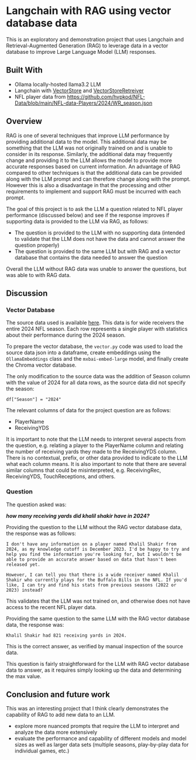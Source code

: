 # Langchain with RAG using vector database data

This is an exploratory and demonstration project that uses Langchain and Retrieval-Augmented Generation (RAG) to leverage data in a vector database to improve Large Language Model (LLM) responses.

## Built With

* Ollama locally-hosted llama3.2 LLM
* Langchain with [VectorStore](https://python.langchain.com/api_reference/core/vectorstores/langchain_core.vectorstores.base.VectorStore.html#langchain_core.vectorstores.base.VectorStore) and [VectorStoreRetreiver](https://python.langchain.com/api_reference/core/vectorstores/langchain_core.vectorstores.base.VectorStoreRetriever.html#langchain_core.vectorstores.base.VectorStoreRetriever)
* NFL player data from https://github.com/hvpkod/NFL-Data/blob/main/NFL-data-Players/2024/WR_season.json

## Overview

RAG is one of several techniques that improve LLM performance by providing additional data to the model.  This additional data may be something that the LLM was not originally trained on and is unable to consider in its response.  Similarly, the additional data may frequently change and providing it to the LLM allows the model to provide more accurate responses based on current information.  An advantage of RAG compared to other techniques is that the additional data can be provided along with the LLM prompt and can therefore change along with the prompt.  However this is also a disadvantage in that the processing and other requirements to implement and support RAG must be incurred with each prompt.

The goal of this project is to ask the LLM a question related to NFL player performance (discussed below) and see if the response improves if supporting data is provided to the LLM via RAG, as follows:

* The question is provided to the LLM with no supporting data (intended to validate that the LLM does not have the data and cannot answer the question properly)
* The question is provided to the same LLM but with RAG and a vector database that contains the data needed to answer the question

Overall the LLM without RAG data was unable to answer the questions, but was able to with RAG data.

## Discussion

### Vector Database

The source data used is available [here](https://github.com/hvpkod/NFL-Data/blob/main/NFL-data-Players/2024/WR_season.json).  This data is for wide receivers the entire 2024 NFL season.  Each row represents a single player with statistics about their performance during the 2024 season.

To prepare the vector database, the ```vector.py``` code was used to load the source data json into a dataframe, create embeddings using the ```OllamaEmbeddings``` class and the ```mxbai-embed-large``` model, and finally create the Chroma vector database.

The only modification to the source data was the addition of Season column with the value of 2024 for all data rows, as the source data did not specify the season:

```df["Season"] = "2024"```

The relevant columns of data for the project question are as follows:

* PlayerName
* ReceivingYDS

It is important to note that the LLM needs to interpret several aspects from the question, e.g. relating a player to the PlayerName column and relating the number of receiving yards they made to the ReceivingYDS column.  There is no contextual, prefix, or other data provided to indicate to the LLM what each column means.  It is also important to note that there are several similar columns that could be misinterpreted, e.g. ReceivingRec, ReceivingYDS, TouchReceptions, and others.

### Question

The question asked was:

***how many receiving yards did khalil shakir have in 2024?***

Providing the question to the LLM without the RAG vector database data, the response was as follows:

```
I don't have any information on a player named Khalil Shakir from 2024, as my knowledge cutoff is December 2023. I'd be happy to try and help you find the information you're looking for, but I wouldn't be able to provide an accurate answer based on data that hasn't been released yet.

However, I can tell you that there is a wide receiver named Khalil Shakir who currently plays for the Buffalo Bills in the NFL. If you'd like, I can try and find his stats from previous seasons (2022 or 2023) instead?
```

This validates that the LLM was not trained on, and otherwise does not have access to the recent NFL player data.

Providing the same question to the same LLM with the RAG vector database data, the response was:

```
Khalil Shakir had 821 receiving yards in 2024.
```

This is the correct answer, as verified by manual inspection of the source data.

This question is fairly straightforward for the LLM with RAG vector database data to answer, as it requires simply looking up the data and determining the max value.

## Conclusion and future work

This was an interesting project that I think clearly demonstrates the capability of RAG to add new data to an LLM.

* explore more nuanced prompts that require the LLM to interpret and analyze the data more extensively
* evaluate the performance and capability of different models and model sizes as well as larger data sets (multiple seasons, play-by-play data for individual games, etc.)
